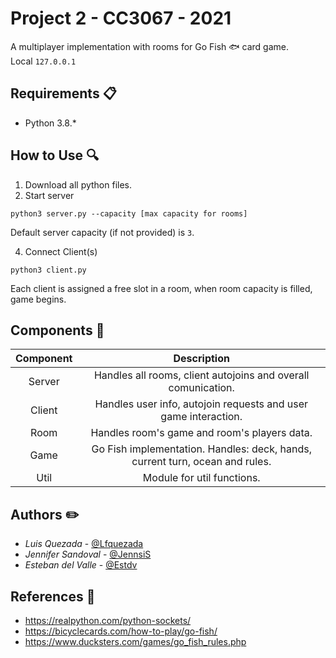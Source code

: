 # Project 2 - CC3067 - 2021
A multiplayer implementation with rooms for Go Fish :fish: card game.<br>
Local `127.0.0.1`


## Requirements :clipboard:
* Python 3.8.*

## How to Use :mag:
1. Download all python files.
2. Start server
```
python3 server.py --capacity [max capacity for rooms]
```
Default server capacity (if not provided) is `3`.

4. Connect Client(s)
```
python3 client.py
```
Each client is assigned a free slot in a room, when room capacity is filled, game begins.

## Components :open_file_folder:
Component | Description |
:---: | :---: |
Server | Handles all rooms, client autojoins and overall comunication. |
Client | Handles user info, autojoin requests and user game interaction. |
Room | Handles room's game and room's players data. |
Game | Go Fish implementation. Handles: deck, hands, current turn, ocean and rules. |
Util | Module for util functions. |

## Authors :pencil2:
- *Luis Quezada* - [@Lfquezada](https://github.com/Lfquezada)
- *Jennifer Sandoval* - [@JennsiS](https://github.com/JennsiS)
- *Esteban del Valle* - [@Estdv](https://github.com/Estdv)

## References :blue_book:
* https://realpython.com/python-sockets/
* https://bicyclecards.com/how-to-play/go-fish/
* https://www.ducksters.com/games/go_fish_rules.php
